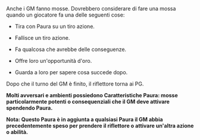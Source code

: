 Anche i GM fanno mosse. Dovrebbero considerare di fare una mossa quando un giocatore fa una delle seguenti cose:

- Tira con Paura su un tiro azione.

- Fallisce un tiro azione.

- Fa qualcosa che avrebbe delle conseguenze.

- Offre loro un'opportunità d'oro.

- Guarda a loro per sapere cosa succede dopo.

Dopo che il turno del GM è finito, il riflettore torna ai PG.

**Molti avversari e ambienti possiedono Caratteristiche Paura: mosse particolarmente potenti o consequenziali che il GM deve attivare spendendo Paura.**

**Nota: Questo Paura è in aggiunta a qualsiasi Paura il GM abbia precedentemente speso per prendere il riflettore o attivare un'altra azione o abilità.**